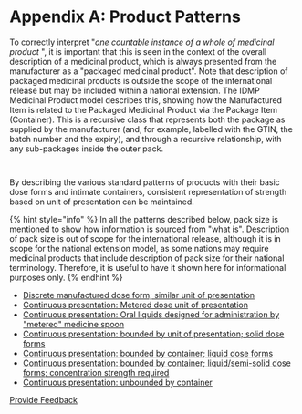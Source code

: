# Appendix A: Product Patterns

To correctly interpret "_one countable instance of a whole of medicinal product_ ", it is important that this is seen in the context of the overall description of a medicinal product, which is always presented from the manufacturer as a "packaged medicinal product". Note that description of packaged medicinal products is outside the scope of the international release but may be included within a national extension. The IDMP Medicinal Product model describes this, showing how the Manufactured Item is related to the Packaged Medicinal Product via the Package Item (Container). This is a recursive class that represents both the package as supplied by the manufacturer (and, for example, labelled with the GTIN, the batch number and the expiry), and through a recursive relationship, with any sub-packages inside the outer pack.

<figure><img src="../../../../../../.gitbook/assets/Screenshot 2025-09-26 at 2.47.45 PM.png" alt=""><figcaption></figcaption></figure>

<figure><img src="https://confluence.ihtsdotools.org/download/attachments/123904118/App%20A.png?version=1&#x26;modificationDate=1615996337000&#x26;api=v2" alt=""><figcaption></figcaption></figure>

By describing the various standard patterns of products with their basic dose forms and intimate containers, consistent representation of strength based on unit of presentation can be maintained.

{% hint style="info" %}
In all the patterns described below, pack size is mentioned to show how information is sourced from "what is".   Description of pack size is out of scope for the international release, although it is in scope for the national extension model, as some nations may require medicinal products that include description of pack size for their national terminology. Therefore, it is useful to have it shown here for informational purposes only.
{% endhint %}

* [Discrete manufactured dose form; similar unit of presentation](../../../../../../authoring/pharmaceutical-and-biologic-product/304775947.html)
* [Continuous presentation: Metered dose unit of presentation](../../../../../../authoring/pharmaceutical-and-biologic-product/304775950.html)
* [Continuous presentation: Oral liquids designed for administration by "metered" medicine spoon](../../../../../../authoring/pharmaceutical-and-biologic-product/304775952.html)
* [Continuous presentation: bounded by unit of presentation; solid dose forms](../../../../../../authoring/pharmaceutical-and-biologic-product/304775954.html)
* [Continuous presentation: bounded by container; liquid dose forms](../../../../../../authoring/pharmaceutical-and-biologic-product/304775957.html)
* [Continuous presentation: bounded by container; liquid/semi-solid dose forms; concentration strength required](../../../../../../authoring/pharmaceutical-and-biologic-product/304775960.html)
* [Continuous presentation: unbounded by container](../../../../../../authoring/pharmaceutical-and-biologic-product/304775964.html)

<a href="https://docs.google.com/forms/d/e/1FAIpQLScTmbZIf0UEQwYDkY27EEWBkaiYkHSbR0_9DmFrMLXoQLyL7Q/viewform?usp=pp_url&#x26;entry.1767247133=SCT+Editorial+Guide&#x26;entry.670899847=Appendix%20A%3A%20Product%20Patterns" class="button primary">Provide Feedback</a>
